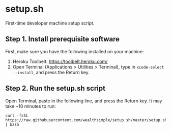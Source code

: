 # setup.sh
First-time developer machine setup script.

## Step 1. Install prerequisite software

First, make sure you have the following installed on your machine:

1. Heroku Toolbelt: https://toolbelt.heroku.com/
2. Open Terminal (Applications > Utilities > Terminal), type in `xcode-select --install`, and press the Return key.

## Step 2. Run the setup.sh script

Open Terminal, paste in the following line, and press the Return key. It may take ~10 minutes to run:

    curl -fsSL https://raw.githubusercontent.com/wealthsimple/setup.sh/master/setup.sh | bash
